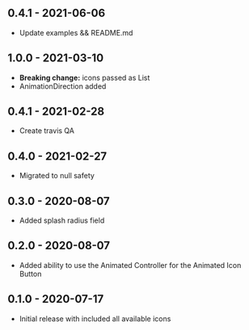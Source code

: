 ## 0.4.1 - 2021-06-06

* Update examples && README.md

## 1.0.0 - 2021-03-10

* **Breaking change:** icons passed as List
* AnimationDirection added

## 0.4.1 - 2021-02-28

* Create travis QA

## 0.4.0 - 2021-02-27

* Migrated to null safety

## 0.3.0 - 2020-08-07

* Added splash radius field

## 0.2.0 - 2020-08-07

* Added ability to use the Animated Controller for the Animated Icon Button

## 0.1.0 - 2020-07-17

* Initial release with included all available icons
